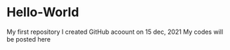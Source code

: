 # Hello-World
My first repository 
I created GitHub acoount on 15 dec, 2021
My codes will be posted here 
